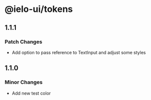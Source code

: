 # @ielo-ui/tokens

## 1.1.1

### Patch Changes

- Add option to pass reference to TextInput and adjust some styles

## 1.1.0

### Minor Changes

- Add new test color

